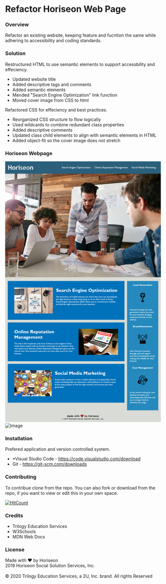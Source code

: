 # Refactor Horiseon Web Page

### Overview
Refactor an existing website, keeping feature and fucntion the same while adhering to accessibility and coding standards.

### Solution
Restructured HTML to use semantic elements to support accessbility and effeciency. 

* Updated website title
* Added descriptive tags and comments
* Added semantic elements
* Mended "Search Engine Optimization" link function
* Moved cover image from CSS to html

Refactored CSS for effeciency and best practices.

* Reorganized CSS structure to flow logically
* Used wildcards to combine redundant class properties
* Added descriptive comments
* Updated class child elements to align with semantic elements in HTML
* Added object-fit so the cover image does not stretch

### Horiseon Webpage 
![Image](/assets/images/kaidong-chr.github.io_HW1_Refactor.png "Full Horiseon Webpage")
![Image](https://img.shields.io/badge/Languages-html%20%7C%20css%20-yellow)

### Installation

Prefered application and version controlled system.
* *Visual Studio Code - https://code.visualstudio.com/download
* Git - https://git-scm.com/downloads

### Contributing

To contribue clone from the repo.
You can also fork or download from the repo, if you want to view or edit this in your own space.

[![HitCount](https://img.shields.io/github/search/kaidong-chr/HW1_Refactor/search)](https://img.shields.io/github/search/kaidong-chr/HW1_Refactor/search})

### Credits

* Trilogy Education Services
* W3Schools
* MDN Web Docs

### License

Made with ❤️️ by Horiseon
<br>
2019 Horiseon Social Solution Services, Inc.
<br>
<br>
© 2020 Trilogy Education Services, a 2U, Inc. brand.  All rights Reserved